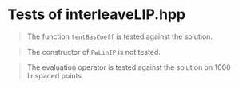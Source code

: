 # Tests of interleaveLIP.hpp

> The function `tentBasCoeff` is tested against the solution.

> The constructor of `PwLinIP` is not tested.

> The evaluation operator is tested against the solution on 1000 linspaced points.